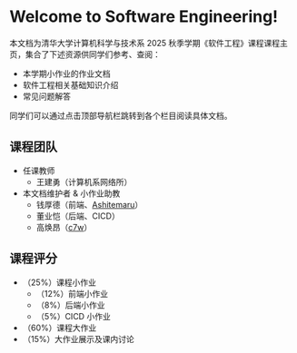 # Welcome to Software Engineering!

本文档为清华大学计算机科学与技术系 2025 秋季学期《软件工程》课程课程主页，集合了下述资源供同学们参考、查阅：

- 本学期小作业的作业文档
- 软件工程相关基础知识介绍
- 常见问题解答

同学们可以通过点击顶部导航栏跳转到各个栏目阅读具体文档。

## 课程团队

- 任课教师
    - 王建勇（计算机系网络所）
- 本文档维护者 & 小作业助教
    - 钱厚德（前端、[Ashitemaru](https://ashitemaru.github.io)）
    - 董业恺（后端、CICD）
    - 高焕昂（[c7w](https://c7w.tech)）

## 课程评分

- （25%）课程小作业
    - （12%）前端小作业
    - （8%）后端小作业
    - （5%）CICD 小作业
- （60%）课程大作业
- （15%）大作业展示及课内讨论
